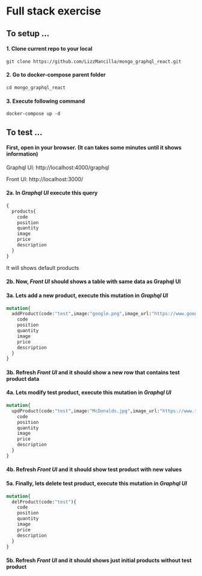 # Full stack exercise

## To setup ...

#### 1. Clone current repo to your local

`git clone https://github.com/LizzMancilla/mongo_graphql_react.git`

#### 2. Go to docker-compose parent folder

`cd mongo_graphql_react`

#### 3. Execute following command

`docker-compose up -d`

## To test ...

#### First, open in your browser. (It can takes some minutes until it shows information)

Graphql UI: http://localhost:4000/graphql

Front UI: http://localhost:3000/

#### 2a. In *Graphql UI* execute this query
```graphql
{
  products{
    code
    position
    quantity
    image
    price
    description
  }
}
```
It will shows default products

#### 2b. Now, *Front UI* should shows a table with same data as Graphql UI

#### 3a. Lets add a new product, execute this mutation in *Graphql UI*
```graphql
mutation{
  addProduct(code:"test",image:"google.png",image_url:"https://www.google.com/images/srpr/logo3w.png",quantity:100,price:99,description:"Test product"){
    code
    position
    quantity
    image
    price
    description
  }
}
```

#### 3b. Refresh *Front UI* and it should show a new row that contains test product data

#### 4a. Lets modify test product, execute this mutation in *Graphql UI*
```graphql
mutation{
  updProduct(code:"test",image:"McDonalds.jpg",image_url:"https://www.tailorbrands.com/wp-content/uploads/2020/07/mcdonalds-logo.jpg",quantity:0,price:0,description:"Test product modified"){
    code
    position
    quantity
    image
    price
    description
  }
}
```

#### 4b. Refresh *Front UI* and it should show test product with new values

#### 5a. Finally, lets delete test product, execute this mutation in *Graphql UI*
```graphql
mutation{
  delProduct(code:"test"){
    code
    position
    quantity
    image
    price
    description
  }
}
```

#### 5b. Refresh *Front UI* and it should shows just initial products without test product
